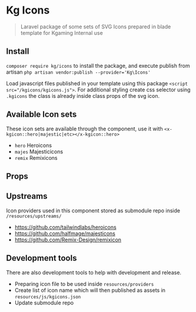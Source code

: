 # Kg Icons

> Laravel package of some sets of SVG Icons prepared in blade template for Kgaming Internal use

## Install

`composer require kg/icons` to install the package, and execute publish from artisan `php artisan vendor:publish --provider='Kg\Icons'`

Load javascript files published in your template using this package `<script src="/kgicons/kgicons.js">`. For additional styling create css selector using `.kgicons` the class is already inside class props of the svg icon.

## Available Icon sets

These icon sets are available through the component, use it with `<x-kgicon::hero|majestic|etc></x-kgicon::hero>`

- `hero` Heroicons
- `majes` Majesticicons
- `remix` Remixicons

## Props


## Upstreams

Icon providers used in this component stored as submodule repo inside `/resources/upstreams/`

- https://github.com/tailwindlabs/heroicons
- https://github.com/halfmage/majesticons
- https://github.com/Remix-Design/remixicon

## Development tools

There are also development tools to help with development and release.

- Preparing icon file to be used inside `resources/providers`
- Create list of icon name which will then published as assets in `resources/js/kgicons.json`
- Update submodule repo